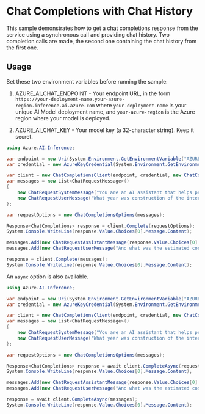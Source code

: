 # Chat Completions with Chat History

This sample demonstrates how to get a chat completions response from the service using a synchronous call and providing chat history. Two completion calls are made, the second one containing the chat history from the first one.

## Usage

Set these two environment variables before running the sample:

1. AZURE_AI_CHAT_ENDPOINT - Your endpoint URL, in the form `https://your-deployment-name.your-azure-region.inference.ai.azure.com` where `your-deployment-name` is your unique AI Model deployment name, and `your-azure-region` is the Azure region where your model is deployed.

2. AZURE_AI_CHAT_KEY - Your model key (a 32-character string). Keep it secret.

```C# Snippet:Azure_AI_Inference_ChatCompletionsWithHistoryScenario
using Azure.AI.Inference;

var endpoint = new Uri(System.Environment.GetEnvironmentVariable("AZURE_AI_CHAT_ENDPOINT"));
var credential = new AzureKeyCredential(System.Environment.GetEnvironmentVariable("AZURE_AI_CHAT_KEY"));

var client = new ChatCompletionsClient(endpoint, credential, new ChatCompletionsClientOptions());
var messages = new List<ChatRequestMessage>()
{
    new ChatRequestSystemMessage("You are an AI assistant that helps people find information. Your replies are short, no more than two sentences."),
    new ChatRequestUserMessage("What year was construction of the international space station mostly done?"),
};

var requestOptions = new ChatCompletionsOptions(messages);

Response<ChatCompletions> response = client.Complete(requestOptions);
System.Console.WriteLine(response.Value.Choices[0].Message.Content);

messages.Add(new ChatRequestAssistantMessage(response.Value.Choices[0].Message));
messages.Add(new ChatRequestUserMessage("And what was the estimated cost to build it?"));

response = client.Complete(messages);
System.Console.WriteLine(response.Value.Choices[0].Message.Content);
```

An `async` option is also available.

```C# Snippet:Azure_AI_Inference_ChatCompletionsWithHistoryScenarioAsync
using Azure.AI.Inference;

var endpoint = new Uri(System.Environment.GetEnvironmentVariable("AZURE_AI_CHAT_ENDPOINT"));
var credential = new AzureKeyCredential(System.Environment.GetEnvironmentVariable("AZURE_AI_CHAT_KEY"));

var client = new ChatCompletionsClient(endpoint, credential, new ChatCompletionsClientOptions());
var messages = new List<ChatRequestMessage>()
{
    new ChatRequestSystemMessage("You are an AI assistant that helps people find information. Your replies are short, no more than two sentences."),
    new ChatRequestUserMessage("What year was construction of the international space station mostly done?"),
};

var requestOptions = new ChatCompletionsOptions(messages);

Response<ChatCompletions> response = await client.CompleteAsync(requestOptions);
System.Console.WriteLine(response.Value.Choices[0].Message.Content);

messages.Add(new ChatRequestAssistantMessage(response.Value.Choices[0].Message));
messages.Add(new ChatRequestUserMessage("And what was the estimated cost to build it?"));

response = await client.CompleteAsync(messages);
System.Console.WriteLine(response.Value.Choices[0].Message.Content);
```
